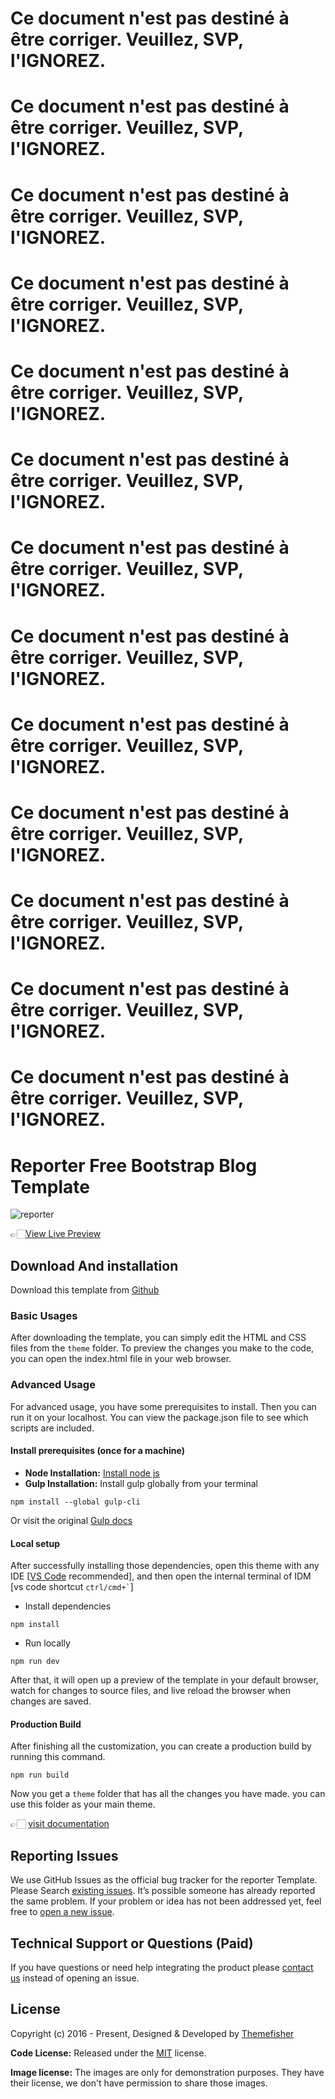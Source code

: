 # Ce document n'est pas destiné à être corriger. Veuillez, SVP, l'IGNOREZ.
# Ce document n'est pas destiné à être corriger. Veuillez, SVP, l'IGNOREZ.
# Ce document n'est pas destiné à être corriger. Veuillez, SVP, l'IGNOREZ.
# Ce document n'est pas destiné à être corriger. Veuillez, SVP, l'IGNOREZ.
# Ce document n'est pas destiné à être corriger. Veuillez, SVP, l'IGNOREZ.
# Ce document n'est pas destiné à être corriger. Veuillez, SVP, l'IGNOREZ.
# Ce document n'est pas destiné à être corriger. Veuillez, SVP, l'IGNOREZ.
# Ce document n'est pas destiné à être corriger. Veuillez, SVP, l'IGNOREZ.
# Ce document n'est pas destiné à être corriger. Veuillez, SVP, l'IGNOREZ.
# Ce document n'est pas destiné à être corriger. Veuillez, SVP, l'IGNOREZ.
# Ce document n'est pas destiné à être corriger. Veuillez, SVP, l'IGNOREZ.
# Ce document n'est pas destiné à être corriger. Veuillez, SVP, l'IGNOREZ.
# Ce document n'est pas destiné à être corriger. Veuillez, SVP, l'IGNOREZ.

# Reporter Free Bootstrap Blog Template

![reporter](https://demo.themefisher.com/thumbnails/reporter.png)

👉🏻[View Live Preview](https://demo.themefisher.com/reporter/)

<!-- download -->
## Download And installation

Download this template from [Github](https://github.com/themefisher/reporter/archive/main.zip)

<!-- installation -->
### Basic Usages

After downloading the template, you can simply edit the HTML and CSS files from the `theme` folder. To preview the changes you make to the code, you can open the index.html file in your web browser.

### Advanced Usage

For advanced usage, you have some prerequisites to install. Then you can run it on your localhost. You can view the package.json file to see which scripts are included.

#### Install prerequisites (once for a machine)

* **Node Installation:** [Install node js](https://nodejs.org/en/download/)
* **Gulp Installation:** Install gulp globally from your terminal

```
npm install --global gulp-cli
```

Or visit the original [Gulp docs](https://gulpjs.com/docs/en/getting-started/quick-start)

#### Local setup

After successfully installing those dependencies, open this theme with any IDE [[VS Code](https://code.visualstudio.com/) recommended], and then open the internal terminal of IDM [vs code shortcut <code>ctrl/cmd+\`</code>]

* Install dependencies

```
npm install
```

* Run locally

```
npm run dev
```

After that, it will open up a preview of the template in your default browser, watch for changes to source files, and live reload the browser when changes are saved.

#### Production Build

After finishing all the customization, you can create a production build by running this command.

```
npm run build
```

Now you get a `theme` folder that has all the changes you have made. you can use this folder as your main theme.

👉🏻 [visit documentation](https://docs.themefisher.com/reporter/)

<!-- reporting issue -->
## Reporting Issues

We use GitHub Issues as the official bug tracker for the reporter Template. Please Search [existing issues](https://github.com/themefisher/reporter/issues). It’s possible someone has already reported the same problem.
If your problem or idea has not been addressed yet, feel free to [open a new issue](https://github.com/themefisher/reporter/issues).

<!-- support -->
## Technical Support or Questions (Paid)

If you have questions or need help integrating the product please [contact us](mailto:mehedi@themefisher.com) instead of opening an issue.

<!-- licence -->
## License

Copyright (c) 2016 - Present, Designed & Developed by [Themefisher](https://themefisher.com)

**Code License:** Released under the [MIT](https://github.com/themefisher/reporter/blob/main/LICENSE) license.

**Image license:** The images are only for demonstration purposes. They have their license, we don't have permission to share those images.
